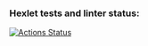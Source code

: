### Hexlet tests and linter status:
[![Actions Status](httpipps://github.com/zavr1k/python-project-lvl4/workflows/hexlet-check/badge.svg)](https://github.com/zavr1k/python-project-lvl4/actions)